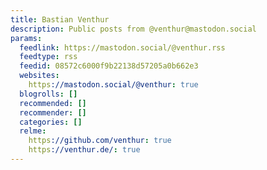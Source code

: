```yaml
---
title: Bastian Venthur
description: Public posts from @venthur@mastodon.social
params:
  feedlink: https://mastodon.social/@venthur.rss
  feedtype: rss
  feedid: 08572c6000f9b22138d57205a0b662e3
  websites:
    https://mastodon.social/@venthur: true
  blogrolls: []
  recommended: []
  recommender: []
  categories: []
  relme:
    https://github.com/venthur: true
    https://venthur.de/: true
---
```

